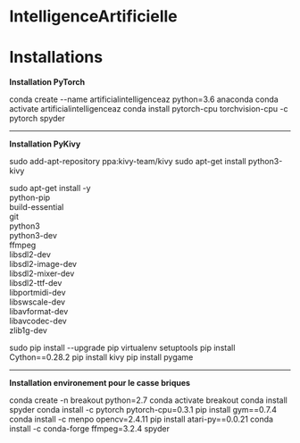 # IntelligenceArtificielle

Installations
=============================

**Installation PyTorch**

conda create --name artificialintelligenceaz python=3.6 anaconda
conda activate artificialintelligenceaz
conda install pytorch-cpu torchvision-cpu -c pytorch
spyder

--------------------------------------
**Installation PyKivy**

sudo add-apt-repository ppa:kivy-team/kivy
sudo apt-get install python3-kivy
 
sudo apt-get install -y \
    python-pip \
    build-essential \
    git \
    python3 \
    python3-dev \
    ffmpeg \
    libsdl2-dev \
    libsdl2-image-dev \
    libsdl2-mixer-dev \
    libsdl2-ttf-dev \
    libportmidi-dev \
    libswscale-dev \
    libavformat-dev \
    libavcodec-dev \
    zlib1g-dev
 
sudo pip install --upgrade pip virtualenv setuptools
pip install Cython==0.28.2
pip install kivy
pip install pygame


--------------------------------------
**Installation environement pour le casse briques**

conda create -n breakout python=2.7
conda activate breakout
conda install spyder
conda install -c pytorch pytorch-cpu=0.3.1
pip install gym==0.7.4
conda install -c menpo opencv=2.4.11 
pip install atari-py==0.0.21
conda install -c conda-forge ffmpeg=3.2.4 
spyder


